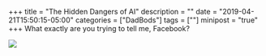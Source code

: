 +++
title = "The Hidden Dangers of AI"
description = ""
date = "2019-04-21T15:50:15-05:00"
categories = ["DadBods"]
tags = [""]
minipost = "true"
+++
What exactly are you trying to tell me, Facebook?

![](https://res.cloudinary.com/tobyblog/image/upload/v1555879858/img/chubby.jpg)